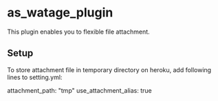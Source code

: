 as\_watage\_plugin
===================

This plugin enables you to flexible file attachment.

Setup
----------------

To store attachment file in temporary directory on heroku,
add following lines to setting.yml:

attachment_path: "tmp"
use_attachment_alias: true


